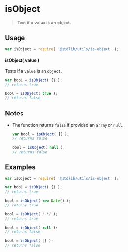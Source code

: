 # isObject

> Test if a value is an object.

<section class="usage">

## Usage

``` javascript
var isObject = require( '@stdlib/utils/is-object' );
```

#### isObject( value )

Tests if a `value` is an `object`.

``` javascript
var bool = isObject( {} );
// returns true

bool = isObject( true );
// returns false
```

<!-- </usage> -->

<section class="notes">

## Notes

* The function returns `false` if provided an `array` or `null`.

  ``` javascript
  var bool = isObject( [] );
  // returns false

  bool = isObject( null );
  // returns false
  ```

<!-- </notes> -->


<section class="examples">

## Examples

``` javascript
var isObject = require( '@stdlib/utils/is-object' );

var bool = isObject( {} );
// returns true

bool = isObject( new Date() );
// returns true

bool = isObject( /.*/ );
// returns true

bool = isObject( null );
// returns false

bool = isObject( [] );
// returns false
```

<!-- </examples> -->


<section class="links">

<!-- </links> -->
